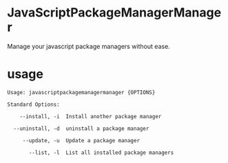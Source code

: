 # JavaScriptPackageManagerManager
Manage your javascript package managers without ease.

# usage

```
Usage: javascriptpackagemanagermanager {OPTIONS}

Standard Options:

    --install, -i  Install another package manager

  --uninstall, -d  uninstall a package manager

     --update, -u  Update a package manager

       --list, -l  List all installed package managers

```

